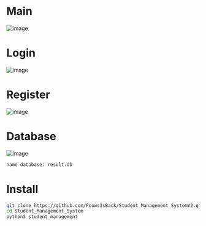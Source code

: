 # Main
![image](https://github.com/user-attachments/assets/48936c6a-e592-48cd-8aea-4ad3f38b6e1b)

# Login
![image](https://github.com/user-attachments/assets/4930e652-652c-4dc5-b239-c2749d9c88bb)

# Register
![image](https://github.com/user-attachments/assets/a579bedb-9a2a-418d-8d08-cd09fdcb6f7a)

# Database
![image](https://github.com/user-attachments/assets/e18a276d-b776-4f93-a7e4-15bf9d1024c0)
```sh
name database: result.db
```

# Install
```sh
git clone https://github.com/FoowsIsBack/Student_Management_SystemV2.git
cd Student_Management_System
python3 student_management
```
